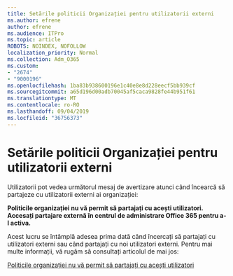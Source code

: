 ```yaml
---
title: Setările politicii Organizației pentru utilizatorii externi
ms.author: efrene
author: efrene
ms.audience: ITPro
ms.topic: article
ROBOTS: NOINDEX, NOFOLLOW
localization_priority: Normal
ms.collection: Adm_O365
ms.custom:
- "2674"
- "9000196"
ms.openlocfilehash: 1ba83b938600196e1c40e8e8d228eecf5bb939cf
ms.sourcegitcommit: a65d196d00adb70045af5caca9828fe44b951f61
ms.translationtype: MT
ms.contentlocale: ro-RO
ms.lasthandoff: 09/04/2019
ms.locfileid: "36756373"
---
```

# <a name="organization-policy-settings-for-external-users"></a>Setările politicii Organizației pentru utilizatorii externi

Utilizatorii pot vedea următorul mesaj de avertizare atunci când încearcă să partajeze cu utilizatorii externi ai organizației: 

   **Politicile organizației nu vă permit să partajați cu acești utilizatori. Accesați partajare externă în centrul de administrare Office 365 pentru a-l activa.** 

Acest lucru se întâmplă adesea prima dată când încercați să partajați cu utilizatori externi sau când partajați cu noi utilizatori externi. Pentru mai multe informații, vă rugăm să consultați articolul de mai jos:

[Politicile organizației nu vă permit să partajați cu acești utilizatori](https://docs.microsoft.com/sharepoint/support/administration/organization-policies-do-not-allow-you-to-share-with-users-error)






